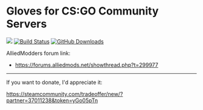 # Gloves for CS:GO Community Servers

[![](https://img.shields.io/github/license/kgns/gloves.svg?style=flat-square)](https://github.com/kgns/gloves/blob/master/LICENSE)
[![Build Status](https://build.kgns.dev/job/csgo-gloves/badge/icon?style=flat-square)](https://build.kgns.dev/job/csgo-gloves)
[![GitHub Downloads](https://img.shields.io/github/downloads/kgns/gloves/total.svg?style=flat-square)](https://github.com/kgns/gloves/releases/latest)

AlliedModders forum link:

- https://forums.alliedmods.net/showthread.php?t=299977

--------------------

If you want to donate, I'd appreciate it:

https://steamcommunity.com/tradeoffer/new/?partner=37011238&token=yGo05pTn
